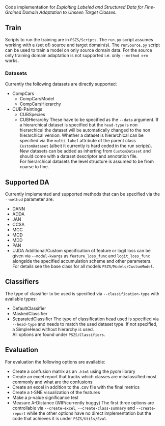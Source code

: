 Code implementation for *Exploiting Labeled and Structured Data for Fine-Grained Domain Adaptation to Unseen Target Classes*.
## Train 
Scripts to run the training are in `PSZS/Scripts`. 
The `run.py` script assumes working with a (set of) source and target domain(s).
The `runSource.py` script can be used to train a model on only source domain data. For the source only training domain adaptation is not supported i.e. only `--method erm` works.
### Datasets
Currently the following datasets are directly supported:
- CompCars
    - CompCarsModel
    - CompCarsHierarchy
- CUB-Paintings
    - CUBSpecies
    - CUBHierarchy
These have to be specified as the `--data` argument. If a hierarchical dataset is specified but the `head-type` is non hierarchical the dataset will be automatically changed to the non hierarchical version. 
Whether a dataset is hierarchical can be specified via the `multi_label` attribute of the parent class `CustomDataset` (albeit it currently is hard coded in the run scripts).\
New datasets can be added as inherting from `CustomDataset` and should come with a dataset descriptor and annotation file.\
For hierarchical datasets the level structure is assumed to be from coarse to fine.
## Supported DA 
Currently implemented and supported methods that can be specified via the `--method` parameter are:
- DANN
- ADDA
- JAN
- CCSA
- MCC
- MCD
- MDD
- PAN
- UJDA
Additional/Custom specification of feature or logit loss can be given via `--model-kwargs` as `feature_loss_func` and `logit_loss_func` alongside the specified accumulation scheme and other parameters.\
For details see the base class for all models `PSZS/Models/CustomModel`.
## Classifiers
The type of classifier to be used is specified via `--classification-type` with available types:
- DefaultClassifier
- MaskedClassifier
- SeparatedClassifier
The type of classification head used is specified via `--head-type` and needs to match the used dataset type.
If not specified, a SimpleHead without hierarchy is used.\
All options are found under `PSZS/Classifiers`.
## Evaluation
For evaluation the following options are available:
- Create a confusion matrix as an `.html` using the pycm library
- Create an excel report that tracks which classes are misclassified most commonly and what are the confusions
- Create an excel in addition to the .csv file with the final metrics
- Create a t-SNE visualization of the features
- Make a p-value significance test
- Measure A-Distance (WIP/currently buggy)
The first three options are controllable via `--create-excel`, `--create-class-summary` and `--create-report` while the other options have no direct implementation but the code that achieves it is under `PSZS/Utils/Eval`.